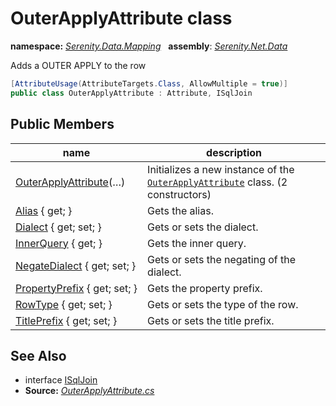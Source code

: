 # OuterApplyAttribute class
**namespace:** *[Serenity.Data.Mapping](../README.md#serenity.data.mapping-namespace)*   **assembly**: *[Serenity.Net.Data](../README.md)*

Adds a OUTER APPLY to the row

```csharp
[AttributeUsage(AttributeTargets.Class, AllowMultiple = true)]
public class OuterApplyAttribute : Attribute, ISqlJoin
```

## Public Members

| name | description |
| --- | --- |
| [OuterApplyAttribute](OuterApplyAttribute/OuterApplyAttribute.md)(…) | Initializes a new instance of the [`OuterApplyAttribute`](OuterApplyAttribute.md) class. (2 constructors) |
| [Alias](OuterApplyAttribute/Alias.md) { get; } | Gets the alias. |
| [Dialect](OuterApplyAttribute/Dialect.md) { get; set; } | Gets or sets the dialect. |
| [InnerQuery](OuterApplyAttribute/InnerQuery.md) { get; } | Gets the inner query. |
| [NegateDialect](OuterApplyAttribute/NegateDialect.md) { get; set; } | Gets or sets the negating of the dialect. |
| [PropertyPrefix](OuterApplyAttribute/PropertyPrefix.md) { get; set; } | Gets the property prefix. |
| [RowType](OuterApplyAttribute/RowType.md) { get; set; } | Gets or sets the type of the row. |
| [TitlePrefix](OuterApplyAttribute/TitlePrefix.md) { get; set; } | Gets or sets the title prefix. |

## See Also

* interface [ISqlJoin](ISqlJoin.md)
* **Source:** *[OuterApplyAttribute.cs](https://github.com/serenity-is/Serenity/blob/master/src/Serenity.Net.Data/Mapping/OuterApplyAttribute.cs)*